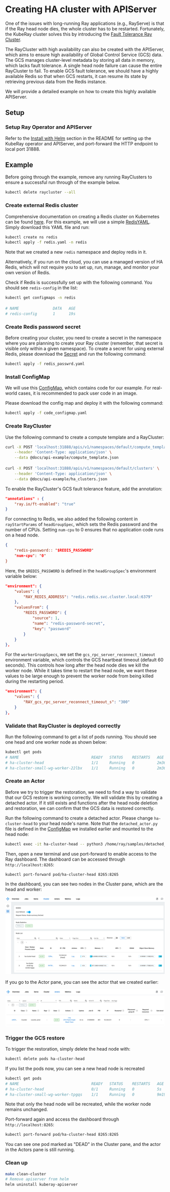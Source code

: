 # Creating HA cluster with APIServer

One of the issues with long-running Ray applications (e.g., RayServe) is that if the Ray head node
dies, the whole cluster has to be restarted. Fortunately, the KubeRay cluster solves this by
introducing the [Fault Tolerance Ray Cluster](https://docs.ray.io/en/master/cluster/kubernetes/user-guides/kuberay-gcs-ft.html).

The RayCluster with high availability can also be created with the APIServer, which aims to
ensure high availability of Global Control Service (GCS) data. The GCS manages
cluster-level metadata by storing all data in memory, which lacks fault tolerance. A
single head node failure can cause the entire RayCluster to fail. To enable GCS fault tolerance,
we should have a highly available Redis so that when GCS restarts, it can resume its
state by retrieving previous data from the Redis instance.

We will provide a detailed example on how to create this highly available APIServer.

## Setup

### Setup Ray Operator and APIServer

Refer to the [Install with Helm](README.md#install-with-helm) section in the README for
setting up the KubeRay operator and APIServer, and port-forward the HTTP endpoint to local
port 31888.

## Example

Before going through the example, remove any running RayClusters to ensure a successful
run through of the example below.

```sh
kubectl delete raycluster --all
```

### Create external Redis cluster

Comprehensive documentation on creating a Redis cluster on Kubernetes can be found
[here](https://www.dragonflydb.io/guides/redis-kubernetes). For this example, we will use a simple
[RedisYAML]. Simply download this YAML file and run:

```sh
kubectl create ns redis
kubectl apply -f redis.yaml -n redis
```

Note that we created a new `redis` namespace and deploy redis in it.

Alternatively, if you run on the cloud, you can use a managed version of HA Redis, which will not require
you to set up, run, manage, and monitor your own version of Redis.

Check if Redis is successfully set up with the following command. You should see
`redis-config` in the list:

```sh
kubectl get configmaps -n redis

# NAME               DATA   AGE
# redis-config       1      19s
```

### Create Redis password secret

Before creating your cluster, you need to create a secret in the
namespace where you are planning to create your Ray cluster (remember, that secret is visible only within a given
namespace). To create a secret for using external Redis, please download the [Secret] and
run the following command:

```sh
kubectl apply -f redis_passwrd.yaml
```

### Install ConfigMap

We will use this [ConfigMap], which contains code for our example. For real-world
cases, it is recommended to pack user code in an image.

Please download the config map and deploy it with the following command:

```sh
kubectl apply -f code_configmap.yaml
```

### Create RayCluster

Use the following command to create a compute template and a RayCluster:

```sh
curl -X POST 'localhost:31888/apis/v1/namespaces/default/compute_templates' \
    --header 'Content-Type: application/json' \
    --data @docs/api-example/compute_template.json

curl -X POST 'localhost:31888/apis/v1/namespaces/default/clusters' \
    --header 'Content-Type: application/json' \
    --data @docs/api-example/ha_clusters.json
```

To enable the RayCluster's GCS fault tolerance feature, add the annotation:

```json
"annotations" : {
    "ray.io/ft-enabled": "true"
}
```

For connecting to Redis, we also added the following content in `rayStartParams` of `headGroupSpec`,
which sets the Redis password and the number of CPUs. Setting `num-cpu` to 0 ensures that no
application code runs on a head node.

```json
{
    "redis-password:: "$REDIS_PASSWORD"
    "num-cpu": "0"
}
```

Here, the `$REDIS_PASSWORD` is defined in the `headGroupSpec`'s environment variable below:

```json
"environment": {
    "values": {
        "RAY_REDIS_ADDRESS": "redis.redis.svc.cluster.local:6379"
    },
    "valuesFrom": {
        "REDIS_PASSWORD": {
            "source": 1,
            "name": "redis-password-secret",
            "key": "password"
        }
    }
},
```

For the `workerGroupSpecs`, we set the `gcs_rpc_server_reconnect_timeout` environment
variable, which controls the GCS heartbeat timeout (default 60 seconds). This controls how
long after the head node dies we kill the worker node. While it takes time to restart
the head node, we want these values to be large enough to prevent the worker node from being
killed during the restarting period.

```json
"environment": {
    "values": {
        "RAY_gcs_rpc_server_reconnect_timeout_s": "300"
    }
},
```

### Validate that RayCluster is deployed correctly

Run the following command to get a list of pods running. You should see one head and one worker node
as shown below:

```sh
kubectl get pods
# NAME                                READY   STATUS    RESTARTS   AGE
# ha-cluster-head                     1/1     Running   0          2m36s
# ha-cluster-small-wg-worker-22lbx    1/1     Running   0          2m36s
```

### Create an Actor

Before we try to trigger the restoration, we need to find a way to validate that our GCS restore
is working correctly. We will validate this by creating a detached actor. If it still
exists and functions after the head node deletion and restoration, we can confirm that the
GCS data is restored correctly.

Run the following command to create a detached actor. Please change `ha-cluster-head` to
your head node's name. Note that the `detached_actor.py` file is defined in the
[ConfigMap] we installed earlier and mounted to the head node:

```sh
kubectl exec -it ha-cluster-head -- python3 /home/ray/samples/detached_actor.py
```

Then, open a new terminal and use port-forward to enable access to the Ray dashboard.
The dashboard can be accessed through `http://localhost:8265`:

```sh
kubectl port-forward pod/ha-cluster-head 8265:8265
```

In the dashboard, you can see two nodes in the Cluster pane, which are the head and worker:

![hacluster-dashboard-cluster](img/hacluster-dashboard-cluster.png)

If you go to the Actor pane, you can see the actor that we created earlier:

![hacluster-dashboard-actor](img/hacluster-dashboard-actor.png)

### Trigger the GCS restore

To trigger the restoration, simply delete the head node with:

```sh
kubectl delete pods ha-cluster-head
```

If you list the pods now, you can see a new head node is recreated

```sh
kubectl get pods
# NAME                                READY   STATUS    RESTARTS   AGE
# ha-cluster-head                     0/1     Running   0          5s
# ha-cluster-small-wg-worker-tpgqs    1/1     Running   0          9m19s
```

Note that only the head node will be recreated, while the worker node remains unchanged.

Port-forward again and access the dashboard through `http://localhost:8265`:

```sh
kubectl port-forward pod/ha-cluster-head 8265:8265
```

You can see one pod marked as "DEAD" in the Cluster pane, and the actor in the Actors pane
is still running.

### Clean up

```sh
make clean-cluster
# Remove apiserver from helm
helm uninstall kuberay-apiserver
```

[RedisYAML]: test/cluster/redis/redis.yaml
[Secret]: test/cluster/redis/redis_passwrd.yaml
[ConfigMap]: test/cluster/code_configmap.yaml
